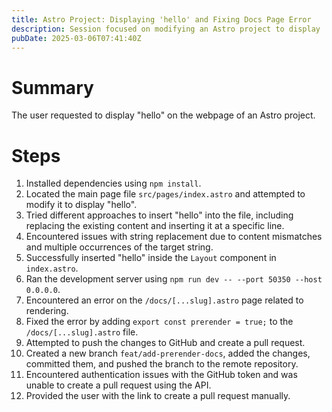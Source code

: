 ```yaml
---
title: Astro Project: Displaying 'hello' and Fixing Docs Page Error
description: Session focused on modifying an Astro project to display 'hello' and resolving a rendering error on the /docs page.
pubDate: 2025-03-06T07:41:40Z
---
```


# Summary

The user requested to display "hello" on the webpage of an Astro project.

# Steps

1.  Installed dependencies using `npm install`.
2.  Located the main page file `src/pages/index.astro` and attempted to modify it to display "hello".
3.  Tried different approaches to insert "hello" into the file, including replacing the existing content and inserting it at a specific line.
4.  Encountered issues with string replacement due to content mismatches and multiple occurrences of the target string.
5.  Successfully inserted "hello" inside the `Layout` component in `index.astro`.
6.  Ran the development server using `npm run dev -- --port 50350 --host 0.0.0.0`.
7.  Encountered an error on the `/docs/[...slug].astro` page related to rendering.
8.  Fixed the error by adding `export const prerender = true;` to the `/docs/[...slug].astro` file.
9.  Attempted to push the changes to GitHub and create a pull request.
10. Created a new branch `feat/add-prerender-docs`, added the changes, committed them, and pushed the branch to the remote repository.
11. Encountered authentication issues with the GitHub token and was unable to create a pull request using the API.
12. Provided the user with the link to create a pull request manually.